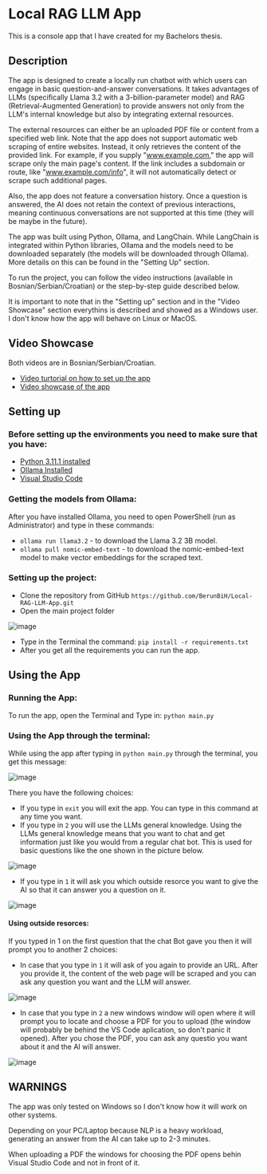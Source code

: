 # Local RAG LLM App

This is a console app that I have created for my Bachelors thesis. 

## Description

The app is designed to create a locally run chatbot with which users can engage in basic question-and-answer conversations. It takes advantages of LLMs (specifically Llama 3.2 with a 3-billion-parameter model) and RAG (Retrieval-Augmented Generation) to provide answers not only from the LLM's internal knowledge but also by integrating external resources.

The external resources can either be an uploaded PDF file or content from a specified web link. Note that the app does not support automatic web scraping of entire websites. Instead, it only retrieves the content of the provided link. For example, if you supply "www.example.com," the app will scrape only the main page's content. If the link includes a subdomain or route, like "www.example.com/info", it will not automatically detect or scrape such additional pages.

Also, the app does not feature a conversation history. Once a question is answered, the AI does not retain the context of previous interactions, meaning continuous conversations are not supported at this time (they will be maybe in the future).

The app was built using Python, Ollama, and LangChain. While LangChain is integrated within Python libraries, Ollama and the models need to be downloaded separately (the models will be downloaded through Ollama). More details on this can be found in the "Setting Up" section.

To run the project, you can follow the video instructions (available in Bosnian/Serbian/Croatian) or the step-by-step guide described below.

It is important to note that in the "Setting up" section and in the "Video Showcase" section everythins is described and showed as a Windows user. I don't know how the app will behave on Linux or MacOS.

## Video Showcase

Both videos are in Bosnian/Serbian/Croatian. 
- [Video turtorial on how to set up the app](https://youtu.be/sanlywvKafA)
- [Video showcase of the app](https://youtu.be/Uxz15_lzDFs)

## Setting up

### Before setting up the environments you need to make sure that you have:
- [Python 3.11.1 installed](https://www.python.org/downloads/release/python-3111/)
- [Ollama Installed](https://ollama.com/download)
- [Visual Studio Code](https://code.visualstudio.com/download)

### Getting the models from Ollama:

After you have installed Ollama, you need to open PowerShell (run as Administrator) and type in these commands:
- `ollama run llama3.2` - to download the Llama 3.2 3B model.
- `ollama pull nomic-embed-text` - to download the nomic-embed-text model to make vector embeddings for the scraped text.

### Setting up the project:
- Clone the repository from GitHub `https://github.com/BerunBiH/Local-RAG-LLM-App.git`
- Open the main project folder
  
![image](https://github.com/user-attachments/assets/0d7f2be2-70c6-46ad-987e-207094c6bc3a)

- Type in the Terminal the command: `pip install -r requirements.txt`
- After you get all the requirements you can run the app.


## Using the App

### Running the App:

To run the app, open the Terminal and Type in: `python main.py`

### Using the App through the terminal:

While using the app after typing in `python main.py` through the terminal, you get this message: 

![image](https://github.com/user-attachments/assets/cac7cc1f-502e-4b72-b773-8a736975ff6f)

There you have the following choices:
- If you type in `exit` you will exit the app. You can type in this command at any time you want.
- If you type in `2` you will use the LLMs general knowledge. Using the LLMs general knowledge means that you want to chat and get information just like you would from a regular chat bot. This is used for basic questions like the one shown in the picture below.

![image](https://github.com/user-attachments/assets/ea232250-7531-4856-97cb-da6ff8ac3243)

- If you type in `1` it will ask you which outside resorce you want to give the AI so that it can answer you a question on it.
  
![image](https://github.com/user-attachments/assets/29d45438-ed47-4686-8b5b-45bce70c6d05)

#### Using outside resorces:

If you typed in 1 on the first question that the chat Bot gave you then it will prompt you to another 2 choices:
- In case that you type in `1` it will ask of you again to provide an URL. After you provide it, the content of the web page will be scraped and you can ask any question you want and the LLM will answer.

![image](https://github.com/user-attachments/assets/1f3543d5-0f2c-4aac-945b-d58cc4d973fb)
  
- In case that you type in `2` a new windows window will open where it will prompt you to locate and choose a PDF for you to upload (the window will probably be behind the VS Code aplication, so don't panic it opened). After you chose the PDF, you can ask any questio you want about it and the AI will answer.

![image](https://github.com/user-attachments/assets/aff42ba5-f5a8-4043-98e1-ab1a647b7b73)

## WARNINGS

The app was only tested on Windows so I don't know how it will work on other systems.

Depending on your PC/Laptop because NLP is a heavy workload, generating an answer from the AI can take up to 2-3 minutes.

When uploading a PDF the windows for choosing the PDF opens behin Visual Studio Code and not in front of it.
